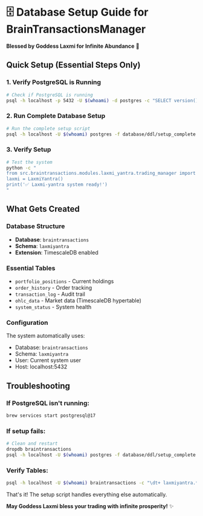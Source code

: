 # 🗄️ Database Setup Guide for BrainTransactionsManager
**Blessed by Goddess Laxmi for Infinite Abundance** 🙏

## Quick Setup (Essential Steps Only)

### 1. Verify PostgreSQL is Running
```bash
# Check if PostgreSQL is running
psql -h localhost -p 5432 -U $(whoami) -d postgres -c "SELECT version();"
```

### 2. Run Complete Database Setup
```bash
# Run the complete setup script
psql -h localhost -U $(whoami) postgres -f database/ddl/setup_complete.sql
```

### 3. Verify Setup
```bash
# Test the system
python -c "
from src.braintransactions.modules.laxmi_yantra.trading_manager import LaxmiYantra
laxmi = LaxmiYantra()
print('✅ Laxmi-yantra system ready!')
"
```

## What Gets Created

### Database Structure
- **Database**: `braintransactions`
- **Schema**: `laxmiyantra` 
- **Extension**: TimescaleDB enabled

### Essential Tables
- `portfolio_positions` - Current holdings
- `order_history` - Order tracking
- `transaction_log` - Audit trail
- `ohlc_data` - Market data (TimescaleDB hypertable)
- `system_status` - System health

### Configuration
The system automatically uses:
- Database: `braintransactions`
- Schema: `laxmiyantra`
- User: Current system user
- Host: localhost:5432

## Troubleshooting

### If PostgreSQL isn't running:
```bash
brew services start postgresql@17
```

### If setup fails:
```bash
# Clean and restart
dropdb braintransactions
psql -h localhost -U $(whoami) postgres -f database/ddl/setup_complete.sql
```

### Verify Tables:
```bash
psql -h localhost -U $(whoami) braintransactions -c "\dt+ laxmiyantra.*"
```

That's it! The setup script handles everything else automatically.

**May Goddess Laxmi bless your trading with infinite prosperity!** ✨
